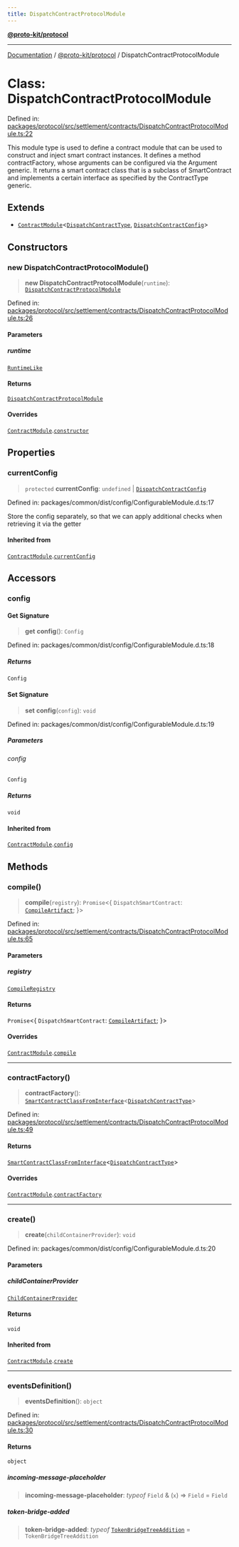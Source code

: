 ```yaml
---
title: DispatchContractProtocolModule
---
```


[**@proto-kit/protocol**](../README.md)

***

[Documentation](../../../README.md) / [@proto-kit/protocol](../README.md) / DispatchContractProtocolModule

# Class: DispatchContractProtocolModule

Defined in: [packages/protocol/src/settlement/contracts/DispatchContractProtocolModule.ts:22](https://github.com/proto-kit/framework/blob/4d6b3b6da51b3edee0fbf25ce72c1f59ec61e891/packages/protocol/src/settlement/contracts/DispatchContractProtocolModule.ts#L22)

This module type is used to define a contract module that can be used to
construct and inject smart contract instances.
It defines a method contractFactory, whose arguments can be configured via
the Argument generic. It returns a smart contract class that is a subclass
of SmartContract and implements a certain interface as specified by the
ContractType generic.

## Extends

- [`ContractModule`](ContractModule.md)\<[`DispatchContractType`](../interfaces/DispatchContractType.md), [`DispatchContractConfig`](../type-aliases/DispatchContractConfig.md)\>

## Constructors

### new DispatchContractProtocolModule()

> **new DispatchContractProtocolModule**(`runtime`): [`DispatchContractProtocolModule`](DispatchContractProtocolModule.md)

Defined in: [packages/protocol/src/settlement/contracts/DispatchContractProtocolModule.ts:26](https://github.com/proto-kit/framework/blob/4d6b3b6da51b3edee0fbf25ce72c1f59ec61e891/packages/protocol/src/settlement/contracts/DispatchContractProtocolModule.ts#L26)

#### Parameters

##### runtime

[`RuntimeLike`](../interfaces/RuntimeLike.md)

#### Returns

[`DispatchContractProtocolModule`](DispatchContractProtocolModule.md)

#### Overrides

[`ContractModule`](ContractModule.md).[`constructor`](ContractModule.md#constructors)

## Properties

### currentConfig

> `protected` **currentConfig**: `undefined` \| [`DispatchContractConfig`](../type-aliases/DispatchContractConfig.md)

Defined in: packages/common/dist/config/ConfigurableModule.d.ts:17

Store the config separately, so that we can apply additional
checks when retrieving it via the getter

#### Inherited from

[`ContractModule`](ContractModule.md).[`currentConfig`](ContractModule.md#currentconfig)

## Accessors

### config

#### Get Signature

> **get** **config**(): `Config`

Defined in: packages/common/dist/config/ConfigurableModule.d.ts:18

##### Returns

`Config`

#### Set Signature

> **set** **config**(`config`): `void`

Defined in: packages/common/dist/config/ConfigurableModule.d.ts:19

##### Parameters

###### config

`Config`

##### Returns

`void`

#### Inherited from

[`ContractModule`](ContractModule.md).[`config`](ContractModule.md#config)

## Methods

### compile()

> **compile**(`registry`): `Promise`\<\{ `DispatchSmartContract`: [`CompileArtifact`](../../common/interfaces/CompileArtifact.md); \}\>

Defined in: [packages/protocol/src/settlement/contracts/DispatchContractProtocolModule.ts:65](https://github.com/proto-kit/framework/blob/4d6b3b6da51b3edee0fbf25ce72c1f59ec61e891/packages/protocol/src/settlement/contracts/DispatchContractProtocolModule.ts#L65)

#### Parameters

##### registry

[`CompileRegistry`](../../common/classes/CompileRegistry.md)

#### Returns

`Promise`\<\{ `DispatchSmartContract`: [`CompileArtifact`](../../common/interfaces/CompileArtifact.md); \}\>

#### Overrides

[`ContractModule`](ContractModule.md).[`compile`](ContractModule.md#compile)

***

### contractFactory()

> **contractFactory**(): [`SmartContractClassFromInterface`](../type-aliases/SmartContractClassFromInterface.md)\<[`DispatchContractType`](../interfaces/DispatchContractType.md)\>

Defined in: [packages/protocol/src/settlement/contracts/DispatchContractProtocolModule.ts:49](https://github.com/proto-kit/framework/blob/4d6b3b6da51b3edee0fbf25ce72c1f59ec61e891/packages/protocol/src/settlement/contracts/DispatchContractProtocolModule.ts#L49)

#### Returns

[`SmartContractClassFromInterface`](../type-aliases/SmartContractClassFromInterface.md)\<[`DispatchContractType`](../interfaces/DispatchContractType.md)\>

#### Overrides

[`ContractModule`](ContractModule.md).[`contractFactory`](ContractModule.md#contractfactory)

***

### create()

> **create**(`childContainerProvider`): `void`

Defined in: packages/common/dist/config/ConfigurableModule.d.ts:20

#### Parameters

##### childContainerProvider

[`ChildContainerProvider`](../../common/interfaces/ChildContainerProvider.md)

#### Returns

`void`

#### Inherited from

[`ContractModule`](ContractModule.md).[`create`](ContractModule.md#create)

***

### eventsDefinition()

> **eventsDefinition**(): `object`

Defined in: [packages/protocol/src/settlement/contracts/DispatchContractProtocolModule.ts:30](https://github.com/proto-kit/framework/blob/4d6b3b6da51b3edee0fbf25ce72c1f59ec61e891/packages/protocol/src/settlement/contracts/DispatchContractProtocolModule.ts#L30)

#### Returns

`object`

##### incoming-message-placeholder

> **incoming-message-placeholder**: *typeof* `Field` & (`x`) => `Field` = `Field`

##### token-bridge-added

> **token-bridge-added**: *typeof* [`TokenBridgeTreeAddition`](TokenBridgeTreeAddition.md) = `TokenBridgeTreeAddition`
